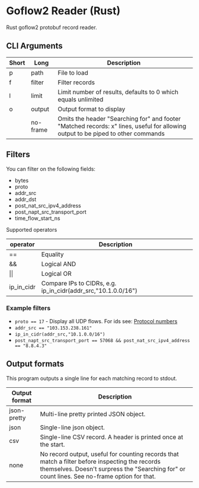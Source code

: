 # Goflow2 Reader (Rust)

Rust goflow2 protobuf record reader.


## CLI Arguments


| Short | Long | Description |
| ----- | ---- | ----------- |
| p | path | File to load |
| f | filter | Filter records |
| l | limit | Limit number of results, defaults to 0 which equals unlimited |
| o | output | Output format to display |
| <none> | no-frame | Omits the header "Searching for" and footer "Matched records: x" lines, useful for allowing output to be piped to other commands |

## Filters

You can filter on the following fields:
* bytes
* proto
* addr_src
* addr_dst
* post_nat_src_ipv4_address
* post_napt_src_transport_port
* time_flow_start_ns

Supported operators

| operator | Description |
| -------- | ----------- |
| == | Equality |
| && | Logical AND |
| &#124;&#124; | Logical OR |
| ip_in_cidr | Compare IPs to CIDRs, e.g. ip_in_cidr(addr_src,"10.1.0.0/16") |

### Example filters

* `proto == 17` - Display all UDP flows. For ids see: [Protocol numbers](https://en.wikipedia.org/wiki/List_of_IP_protocol_numbers)
* `addr_src == "103.153.238.161"`
* `ip_in_cidr(addr_src,"10.1.0.0/16")`
* `post_napt_src_transport_port == 57068 && post_nat_src_ipv4_address == "8.8.4.3"`


## Output formats

This program outputs a single line for each matching record to stdout.

| Output format | Description |
| ------------- | ----------- |
| json-pretty | Multi-line pretty printed JSON object. |
| json | Single-line json object. |
| csv | Single-line CSV record. A header is printed once at the start. |
| none | No record output, useful for counting records that match a filter before inspecting the records themselves. Doesn't surpress the "Searching for" or count lines. See no-frame option for that. |
